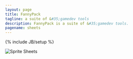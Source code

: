 ```yaml
---
layout: page
title: FannyPack
tagline: a suite of &#35;gamedev tools
description: FannyPack is a suite of &#35;gamedev tools.
pagename: sheets
---
```

{% include JB/setup %}

![Sprite Sheets]({{BASE_PATH}}assets/img/index/iconSpriteSheets@2x.png "Sprite Sheets are Here.")
